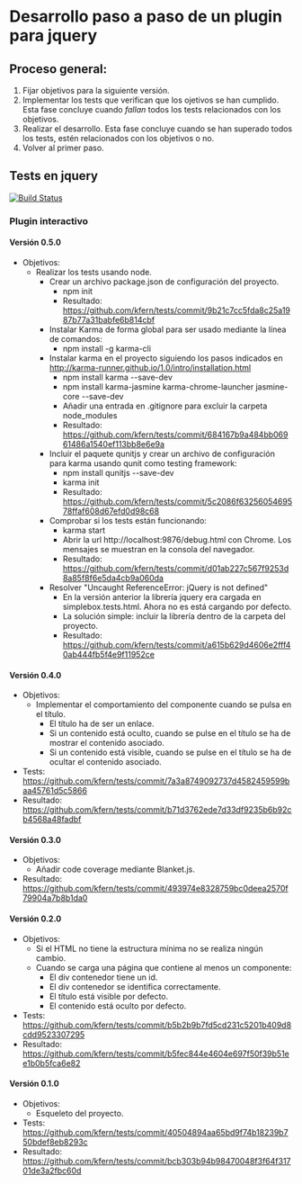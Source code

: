# Desarrollo paso a paso de un plugin para jquery

## Proceso general:
1. Fijar objetivos para la siguiente versión.
2. Implementar los tests que verifican que los ojetivos se han cumplido. Esta fase concluye cuando *fallan* todos los tests relacionados con los objetivos.
3. Realizar el desarrollo. Esta fase concluye cuando se han superado todos los tests, estén relacionados con los objetivos o no.
4. Volver al primer paso.

## Tests en jquery
[![Build Status](https://travis-ci.org/kfern/tests.svg?branch=master)](https://travis-ci.org/kfern/tests)
### Plugin interactivo
#### Versión 0.5.0
* Objetivos:
  * Realizar los tests usando node.
    * Crear un archivo package.json de configuración del proyecto.
      * npm init
      * Resultado: https://github.com/kfern/tests/commit/9b21c7cc5fda8c25a1987b77a31babfe6b814cbf
    * Instalar Karma de forma global para ser usado mediante la línea de comandos:
      * npm install -g karma-cli
    * Instalar karma en el proyecto siguiendo los pasos indicados en http://karma-runner.github.io/1.0/intro/installation.html
      * npm install karma --save-dev
      * npm install karma-jasmine karma-chrome-launcher jasmine-core --save-dev
	  * Añadir una entrada en .gitignore para excluir la carpeta node_modules	  
	  * Resultado: https://github.com/kfern/tests/commit/684167b9a484bb06961486a1540ef113bb8e6e9a
    * Incluir el paquete qunitjs y crear un archivo de configuración para karma usando qunit como testing framework:
      * npm install qunitjs --save-dev
      * karma init
	  * Resultado: https://github.com/kfern/tests/commit/5c2086f6325605469578ffaf608d67efd0d98c68
    * Comprobar si los tests están funcionando:
	  * karma start
	  * Abrir la url http://localhost:9876/debug.html con Chrome. Los mensajes se muestran en la consola del navegador. 
	  * Resultado: https://github.com/kfern/tests/commit/d01ab227c567f9253d8a85f8f6e5da4cb9a060da
    * Resolver "Uncaught ReferenceError: jQuery is not defined"
	    * En la versión anterior la librería jquery era cargada en simplebox.tests.html. Ahora no es está cargando por defecto.
		* La solución simple: incluir la librería dentro de la carpeta del proyecto.
		* Resultado: https://github.com/kfern/tests/commit/a615b629d4606e2fff40ab444fb5f4e9f11952ce		
	  
#### Versión 0.4.0
* Objetivos:
  * Implementar el comportamiento del componente cuando se pulsa en el título.
    * El título ha de ser un enlace.
    * Si un contenido está oculto, cuando se pulse en el título se ha de mostrar el contenido asociado.
    * Si un contenido está visible, cuando se pulse en el título se ha de ocultar el contenido asociado.
* Tests: https://github.com/kfern/tests/commit/7a3a8749092737d4582459599baa45761d5c5866
* Resultado: https://github.com/kfern/tests/commit/b71d3762ede7d33df9235b6b92cb4568a48fadbf
#### Versión 0.3.0
* Objetivos:
  * Añadir code coverage mediante Blanket.js.
* Resultado: https://github.com/kfern/tests/commit/493974e8328759bc0deea2570f79904a7b8b1da0

#### Versión 0.2.0
* Objetivos:
  * Si el HTML no tiene la estructura mínima no se realiza ningún cambio.
  * Cuando se carga una página que contiene al menos un componente:
    * El div contenedor tiene un id.
    * El div contenedor se identifica correctamente.
    * El título está visible por defecto.
    * El contenido está oculto por defecto.
* Tests: https://github.com/kfern/tests/commit/b5b2b9b7fd5cd231c5201b409d8cdd9523307295
* Resultado: https://github.com/kfern/tests/commit/b5fec844e4604e697f50f39b51ee1b0b5fca6e82

#### Versión 0.1.0
* Objetivos:
  * Esqueleto del proyecto.
* Tests: https://github.com/kfern/tests/commit/40504894aa65bd9f74b18239b750bdef8eb8293c
* Resultado: https://github.com/kfern/tests/commit/bcb303b94b98470048f3f64f31701de3a2fbc60d